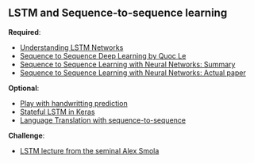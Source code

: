 LSTM and Sequence-to-sequence learning
----





__Required__:

- [Understanding LSTM Networks](http://colah.github.io/posts/2015-08-Understanding-LSTMs/)
- [Sequence to Sequence Deep Learning by Quoc Le](https://www.youtube.com/watch?v=G5RY_SUJih4)
- [Sequence to Sequence Learning with Neural Networks: Summary](https://blog.acolyer.org/2016/06/02/sequence-to-sequence-learning-with-neural-networks/)
- [Sequence to Sequence Learning with Neural Networks: Actual paper](https://arxiv.org/abs/1409.3215)

__Optional__:

- [Play with handwritting prediction](http://distill.pub/2016/handwriting/)
- [Stateful LSTM in Keras](http://philipperemy.github.io/keras-stateful-lstm/)
- [Language Translation with  sequence-to-sequence](https://medium.com/@ageitgey/machine-learning-is-fun-part-5-language-translation-with-deep-learning-and-the-magic-of-sequences-2ace0acca0aa)

__Challenge__:
- [LSTM lecture from the seminal Alex Smola](https://www.youtube.com/watch?v=Zm8l-JQAJD8)
